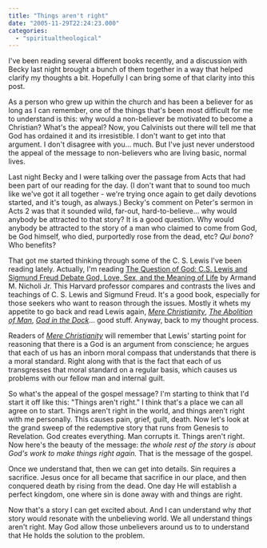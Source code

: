 ```yaml
---
title: "Things aren't right"
date: "2005-11-29T22:24:23.000"
categories: 
  - "spiritualtheological"
---
```


I've been reading several different books recently, and a discussion with Becky last night brought a bunch of them together in a way that helped clarify my thoughts a bit. Hopefully I can bring some of that clarity into this post.

As a person who grew up within the church and has been a believer for as long as I can remember, one of the things that's been most difficult for me to understand is this: why would a non-believer be motivated to become a Christian? What's the appeal? Now, you Calvinists out there will tell me that God has ordained it and its irresistible. I don't want to get into that argument. I don't disagree with you... much. But I've just never understood the appeal of the message to non-believers who are living basic, normal lives.

Last night Becky and I were talking over the passage from Acts that had been part of our reading for the day. (I don't want that to sound too much like we've got it all together - we're trying once again to get daily devotions started, and it's tough, as always.) Becky's comment on Peter's sermon in Acts 2 was that it sounded wild, far-out, hard-to-believe... why would anybody be attracted to that story? It is a good question. Why would anybody be attracted to the story of a man who claimed to come from God, be God himself, who died, purportedly rose from the dead, etc? _Qui bono_? Who benefits?

That got me started thinking through some of the C. S. Lewis I've been reading lately. Actually, I'm reading [The Question of God: C.S. Lewis and Sigmund Freud Debate God, Love, Sex, and the Meaning of Life](http://www.amazon.com/exec/obidos/redirect?tag=caedmonscalln-20%26link_code=xm2%26camp=2025%26creative=165953%26path=http://www.amazon.com/gp/redirect.html%253fASIN=0743202376%2526tag=caedmonscalln-20%2526lcode=xm2%2526cID=2025%2526ccmID=165953%2526location=/o/ASIN/0743202376%25253FSubscriptionId=0EMV44A9A5YT1RVDGZ82 "View product details at Amazon") by Armand M. Nicholi Jr. This Harvard professor compares and contrasts the lives and teachings of C. S. Lewis and Sigmund Freud. It's a good book, especially for those seekers who want to reason through the issues. Mostly it whets my appetite to go back and read Lewis again, _[Mere Christianity](http://www.amazon.com/exec/obidos/redirect?tag=caedmonscalln-20%26link_code=xm2%26camp=2025%26creative=165953%26path=http://www.amazon.com/gp/redirect.html%253fASIN=0060652926%2526tag=caedmonscalln-20%2526lcode=xm2%2526cID=2025%2526ccmID=165953%2526location=/o/ASIN/0060652926%25253FSubscriptionId=0EMV44A9A5YT1RVDGZ82 "View product details at Amazon")_, _[The Abolition of Man](http://www.amazon.com/exec/obidos/redirect?tag=caedmonscalln-20%26link_code=xm2%26camp=2025%26creative=165953%26path=http://www.amazon.com/gp/redirect.html%253fASIN=0060652942%2526tag=caedmonscalln-20%2526lcode=xm2%2526cID=2025%2526ccmID=165953%2526location=/o/ASIN/0060652942%25253FSubscriptionId=0EMV44A9A5YT1RVDGZ82 "View product details at Amazon")_, _[God in the Dock](http://www.amazon.com/exec/obidos/redirect?tag=caedmonscalln-20%26link_code=xm2%26camp=2025%26creative=165953%26path=http://www.amazon.com/gp/redirect.html%253fASIN=0802808689%2526tag=caedmonscalln-20%2526lcode=xm2%2526cID=2025%2526ccmID=165953%2526location=/o/ASIN/0802808689%25253FSubscriptionId=0EMV44A9A5YT1RVDGZ82 "View product details at Amazon")_... good stuff. Anyway, back to my thought process.

Readers of _[Mere Christianity](http://www.amazon.com/exec/obidos/redirect?tag=caedmonscalln-20%26link_code=xm2%26camp=2025%26creative=165953%26path=http://www.amazon.com/gp/redirect.html%253fASIN=0060652926%2526tag=caedmonscalln-20%2526lcode=xm2%2526cID=2025%2526ccmID=165953%2526location=/o/ASIN/0060652926%25253FSubscriptionId=0EMV44A9A5YT1RVDGZ82 "View product details at Amazon")_ will remember that Lewis' starting point for reasoning that there is a God is an argument from conscience; he argues that each of us has an inborn moral compass that understands that there is a moral standard. Right along with that is the fact that each of us transgresses that moral standard on a regular basis, which causes us problems with our fellow man and internal guilt.

So what's the appeal of the gospel message? I'm starting to think that I'd start it off like this: "Things aren't right." I think that's a place we can all agree on to start. Things aren't right in the world, and things aren't right with me personally. This causes pain, grief, guilt, death. Now let's look at the grand sweep of the redemptive story that runs from Genesis to Revelation. God creates everything. Man corrupts it. Things aren't right. Now here's the beauty of the message: _the whole rest of the story is about God's work to make things right again._ That is the message of the gospel.

Once we understand that, then we can get into details. Sin requires a sacrifice. Jesus once for all became that sacrifice in our place, and then conquered death by rising from the dead. One day He will establish a perfect kingdom, one where sin is done away with and things are right.

Now that's a story I can get excited about. And I can understand why _that_ story would resonate with the unbelieving world. We all understand things aren't right. May God allow those unbelievers around us to to understand that He holds the solution to the problem.
